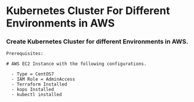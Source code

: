 # Kubernetes Cluster For Different Environments in AWS
<!--- -->

### Create Kubernetes Cluster for different Environments in AWS. 

```
Prerequisites:

# AWS EC2 Instance with the following configurations. 
  
  - Type = CentOS7
  - IAM Role = AdminAccess 
  - Terraform Installed
  - kops Installed
  - kubectl installed 
```

